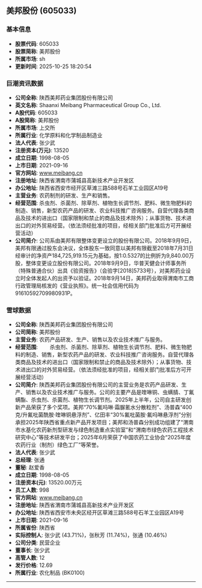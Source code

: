 ## 美邦股份 (605033)

### 基本信息

- **股票代码**: 605033
- **股票简称**: 美邦股份
- **所属市场**: sh
- **更新时间**: 2025-10-25 18:20:54

### 巨潮资讯数据

- **公司全称**: 陕西美邦药业集团股份有限公司
- **英文名称**: Shaanxi Meibang Pharmaceutical Group Co., Ltd.
- **A股代码**: 605033
- **A股简称**: 美邦股份
- **所属市场**: 上交所
- **所属行业**: 化学原料和化学制品制造业
- **法人代表**: 张少武
- **注册资本(万元)**: 13520
- **成立日期**: 1998-08-05
- **上市日期**: 2021-09-16
- **官方网站**: www.meibang.cn
- **注册地址**: 陕西省渭南市蒲城县高新技术产业开发区
- **办公地址**: 陕西省西安市经开区草滩三路588号石羊工业园区A19号
- **主营业务**: 农药制剂的研发、生产和销售。
- **经营范围**: 杀虫剂、杀菌剂、除草剂、植物生长调节剂、肥料、微生物肥料的制造、销售，新型农药产品的研发、农业科技推广咨询服务。自营代理各类商品及技术的进出口（国家限制和禁止的商品及技术除外）；从事货物、技术进出口的对外贸易经营。（依法须经批准的项目，经相关部门批准后方可开展经营活动）
- **公司简介**: 公司系由美邦有限整体变更设立的股份有限公司。2018年9月9日，美邦有限通过股东会决议，全体股东一致同意以美邦有限截至2018年7月31日经审计的净资产184,725,919.15元为基础，按1:0.5327的比例折为9,840.00万股，整体变更设立股份有限公司。2018年9月9日，华普天健会计师事务所（特殊普通合伙）出具《验资报告》（会验字[2018]5733号），对美邦药业设立时全体发起人的出资予以验证。2018年9月14日，美邦药业取得渭南市工商行政管理局核发的《营业执照》。统一社会信用代码为91610592709980931P。

### 雪球数据

- **公司全称**: 陕西美邦药业集团股份有限公司
- **公司简称**: 美邦股份
- **主营业务**: 农药产品研发、生产、销售以及农业技术推广与服务。
- **经营范围**: 　　杀虫剂、杀菌剂、除草剂、植物生长调节剂、肥料、微生物肥料的制造、销售，新型农药产品的研发、农业科技推广咨询服务。自营代理各类商品及技术的进出口（国家限制和禁止的商品及技术除外）；从事货物、技术进出口的对外贸易经营。（依法须经批准的项目，经相关部门批准后方可开展经营活动）
- **公司简介**: 陕西美邦药业集团股份有限公司的主营业务是农药产品研发、生产、销售以及农业技术推广与服务。公司的主要产品是喹啉铜、虫螨腈、丁氟螨酯、杀虫剂、杀菌剂、植物生长调节剂。2025年上半年，公司自主研发创新产品荣获了多个奖项。美邦“70%氟吗啉·霜脲氰水分散粒剂”、汤普森“400克/升氟吡菌酰胺·喹啉铜悬浮剂”、亿田丰“30%氟吡菌胺·氟吗啉悬浮剂”分别承担2025年陕西省重点新产品开发项目；美邦和汤普森分别成功组建了“渭南市水基化农药新剂型研发与绿色制造重点实验室”和“渭南市绿色农药工程技术研究中心”等技术研发平台；2025年6月荣获了中国农药工业协会“2025年度农药行业（制剂）绿色工厂”等荣誉。
- **法人代表**: 张少武
- **总经理**: 张通
- **董秘**: 赵爱香
- **成立日期**: 1998-08-05
- **注册资本(元)**: 13520.00万元
- **员工人数**: 998
- **官方网站**: www.meibang.cn
- **注册地址**: 陕西省渭南市蒲城县高新技术产业开发区
- **办公地址**: 陕西省西安市未央区经开区草滩三路588号石羊工业园区A19号
- **上市日期**: 2021-09-16
- **所属省份**: 陕西省
- **实际控制人**: 张少武 (43.71%)，张秋芳 (11.74%)，张通 (10.46%)
- **公司分类**: 民营企业
- **董事长**: 张少武
- **高管人数**: 12
- **发行价格**: 12.69
- **所属行业**: 农化制品 (BK0100)

---